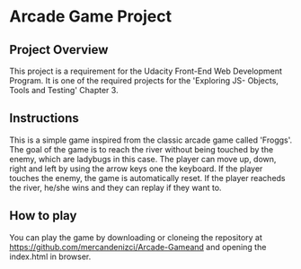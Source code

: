 
# Arcade Game Project

## Project Overview

This project is a requirement for the Udacity Front-End Web Development Program. It is one of the required projects for the 'Exploring JS- Objects, Tools and Testing' Chapter 3.

## Instructions

This is a simple game inspired from the classic arcade game called 'Froggs'. The goal of the game is to reach the river without being touched by the enemy, which are ladybugs in this case. The player can move up, down, right and left by using the arrow keys one the keyboard. If the player touches the enemy, the game is automatically reset. If the player reacheds the river, he/she wins and they can replay if they want to.


## How to play

You can play the game by downloading or cloneing the repository at https://github.com/mercandenizci/Arcade-Gameand and opening the index.html in browser.